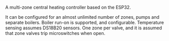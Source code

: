 A multi-zone central heating controller based on the ESP32.

It can be configured for an almost unlimited number of zones, pumps and separate boilers.
Boiler run-on is supported, and configurable. 
Temperature sensing assumes DS18B20 sensors. 
One zone per valve, and it is assumed that zone valves trip microswitches when open. 

